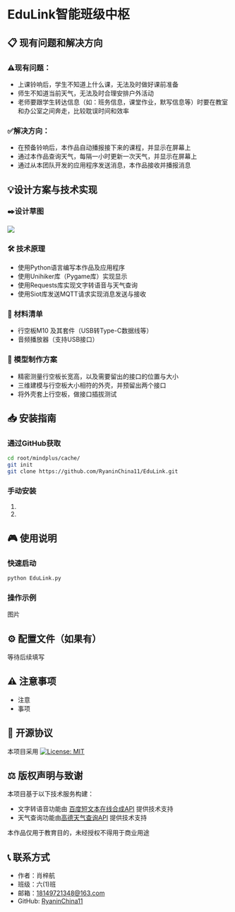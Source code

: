 # EduLink智能班级中枢

## 📋 现有问题和解决方向

### ⚠️现有问题：
- 上课铃响后，学生不知道上什么课，无法及时做好课前准备
- 师生不知道当前天气，无法及时合理安排户外活动
- 老师要跟学生转达信息（如：班务信息，课堂作业，默写信息等）时要在教室和办公室之间奔走，比较耽误时间和效率
### ✅解决方向：
- 在预备铃响后，本作品自动播报接下来的课程，并显示在屏幕上
- 通过本作品查询天气，每隔一小时更新一次天气，并显示在屏幕上
- 通过从本团队开发的应用程序发送消息，本作品接收并播报消息

## 💡设计方案与技术实现

### ✒️设计草图
![](https://p.sda1.dev/23/b0c62812a168914a3c9d0f5dcb125ff0/未命名.png)

### 🛠️ 技术原理
- 使用Python语言编写本作品及应用程序
- 使用Unihiker库（Pygame库）实现显示
- 使用Requests库实现文字转语音与天气查询
- 使用Siot库发送MQTT请求实现消息发送与接收

### 📃 材料清单
- 行空板M10 及其套件（USB转Type-C数据线等）
- 音频播放器（支持USB接口）

### 📓 模型制作方案
- 精密测量行空板长宽高，以及需要留出的接口的位置与大小
- 三维建模与行空板大小相符的外壳，并预留出两个接口
- 将外壳套上行空板，做接口插拔测试

## 📥 安装指南
### 通过GitHub获取
```bash
cd root/mindplus/cache/
git init
git clone https://github.com/RyaninChina11/EduLink.git
```

### 手动安装
1.
2.

## 🎮 使用说明
### 快速启动
```bash
python EduLink.py
```
### 操作示例
图片

## ⚙️ 配置文件（如果有）
等待后续填写

## ⚠️ 注意事项
- 注意
- 事项

## 📜 开源协议
本项目采用 [![License: MIT](https://img.shields.io/badge/License-MIT-yellow.svg)](https://github.com/RyaninChina11/YCCJTechFestival2025/blob/main/LICENSE)

## ⚖️ 版权声明与致谢
本项目基于以下技术服务构建：
- 文字转语音功能由 [百度短文本在线合成API](https://cloud.baidu.com/doc/SPEECH/s/mlbxh7xie) 提供技术支持
- 天气查询功能由[高德天气查询API](https://lbs.amap.com/api/webservice/guide/api/weatherinfo) 提供技术支持

本作品仅用于教育目的，未经授权不得用于商业用途

## 📞 联系方式
- 作者：肖梓航
- 班级：六(1)班
- 邮箱：18149721348@163.com
- GitHub: [RyaninChina11](https://github.com/RyaninChina11)
